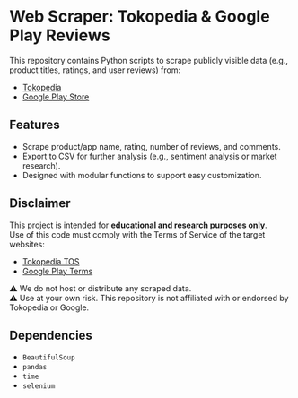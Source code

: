 # Web Scraper: Tokopedia & Google Play Reviews

This repository contains Python scripts to scrape publicly visible data (e.g., product titles, ratings, and user reviews) from:
- [Tokopedia](https://www.tokopedia.com/)
- [Google Play Store](https://play.google.com/)

## Features
- Scrape product/app name, rating, number of reviews, and comments.
- Export to CSV for further analysis (e.g., sentiment analysis or market research).
- Designed with modular functions to support easy customization.

## Disclaimer
This project is intended for **educational and research purposes only**.  
Use of this code must comply with the Terms of Service of the target websites:
- [Tokopedia TOS](https://www.tokopedia.com/help/)
- [Google Play Terms](https://play.google.com/about/play-terms/)

⚠️ We do not host or distribute any scraped data.  
⚠️ Use at your own risk. This repository is not affiliated with or endorsed by Tokopedia or Google.

## Dependencies
- `BeautifulSoup`
- `pandas`
- `time`
- `selenium`
